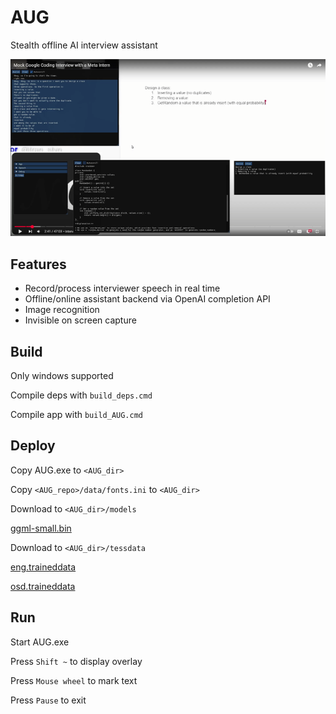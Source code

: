 # AUG

Stealth offline AI interview assistant

[![Demo video](data/screenshot.png)](https://www.youtube.com/watch?v=t1ID3GHf4lw)

## Features

- Record/process interviewer speech in real time
- Offline/online assistant backend via OpenAI completion API
- Image recognition
- Invisible on screen capture

## Build

Only windows supported

Compile deps with `build_deps.cmd`

Compile app with `build_AUG.cmd`

## Deploy

Copy AUG.exe to `<AUG_dir>`

Copy `<AUG_repo>/data/fonts.ini` to `<AUG_dir>`

Download to `<AUG_dir>/models`

[ggml-small.bin](https://huggingface.co/ggerganov/whisper.cpp/resolve/main/ggml-small.bin)

Download to `<AUG_dir>/tessdata`

[eng.traineddata](https://github.com/tesseract-ocr/tessdata/blob/main/eng.traineddata)

[osd.traineddata](https://github.com/tesseract-ocr/tessdata/blob/main/osd.traineddata)

## Run

Start AUG.exe

Press `Shift ~` to display overlay

Press `Mouse wheel` to mark text

Press `Pause` to exit
